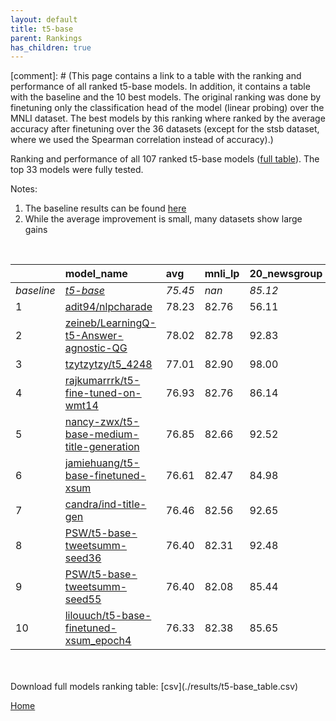```yaml
---
layout: default
title: t5-base
parent: Rankings
has_children: true
---
```

[comment]: # (This page contains a link to a table with the ranking and performance of all ranked t5-base models. In addition, it contains a table with the baseline and the 10 best models. The original ranking was done by finetuning only the classification head of the model (linear probing) over the MNLI dataset.  The best models  by this ranking where ranked by the average accuracy after finetuning over the 36 datasets (except for the stsb dataset, where we used the Spearman correlation instead of accuracy).)

Ranking and performance of all 107 ranked t5-base models ([full table](./results/t5-base_table.csv)).  The top 33 models were fully tested.

Notes:
1. The baseline results can be found [here](t5-base_pretrain_scores_table)
1. While the average improvement is small, many datasets show large gains
<br>


|            | model_name                                                                                                                                                                                                                                                                                                                                                                                                                                                                                                                                                                                                                                                                                                                              | avg     | mnli_lp   | 20_newsgroup   | ag_news   | amazon_reviews_multi   | anli    | boolq   | cb      | cola    | copa    | dbpedia   | esnli   | financial_phrasebank   | imdb    | isear   | mnli    | mrpc    | multirc   | poem_sentiment   | qnli    | qqp     | rotten_tomatoes   | rte     | sst2    | sst_5bins   | stsb    | trec_coarse   | trec_fine   | tweet_ev_emoji   | tweet_ev_emotion   | tweet_ev_hate   | tweet_ev_irony   | tweet_ev_offensive   | tweet_ev_sentiment   | wic     | wnli    | wsc     | yahoo_answers   |
|:-----------|:----------------------------------------------------------------------------------------------------------------------------------------------------------------------------------------------------------------------------------------------------------------------------------------------------------------------------------------------------------------------------------------------------------------------------------------------------------------------------------------------------------------------------------------------------------------------------------------------------------------------------------------------------------------------------------------------------------------------------------------|:--------|:----------|:---------------|:----------|:-----------------------|:--------|:--------|:--------|:--------|:--------|:----------|:--------|:-----------------------|:--------|:--------|:--------|:--------|:----------|:-----------------|:--------|:--------|:------------------|:--------|:--------|:------------|:--------|:--------------|:------------|:-----------------|:-------------------|:----------------|:-----------------|:---------------------|:---------------------|:--------|:--------|:--------|:----------------|
| *baseline* | *[t5-base](t5-base_pretrain_scores_table)*                                                                                                                                                                                                                                                                                                                                                                                                                                                                                                                                                                                                                                                                                              | *75.45* | *nan*     | *85.12*        | *89.42*   | *66.54*                | *47.05* | *76.66* | *75.54* | *81.91* | *49.65* | *76.41*   | *89.72* | *85.30*                | *92.33* | *71.28* | *83.80* | *85.66* | *60.28*   | *74.42*          | *90.38* | *88.94* | *88.61*           | *73.68* | *93.84* | *55.55*     | *85.31* | *97.21*       | *92.33*     | *44.88*          | *79.51*            | *52.74*         | *73.74*          | *84.03*              | *70.21*              | *67.19* | *55.35* | *60.00* | *71.59*         |
| 1          | [adit94/nlpcharade](model_gain_chart?avg=2.78&mnli_lp=nan&20_newsgroup=-29.01&ag_news=2.38&amazon_reviews_multi=4.40&anli=1.58&boolq=10.84&cb=-8.92&cola=-2.62&copa=39.82&dbpedia=12.81&esnli=0.60&financial_phrasebank=1.31&imdb=-10.84&isear=26.32&mnli=8.64&mrpc=3.06&multirc=12.08&poem_sentiment=-29.04&qnli=-34.05&qqp=1.74&rotten_tomatoes=-36.72&rte=16.64&sst2=-9.88&sst_5bins=18.68&stsb=-5.99&trec_coarse=-30.77&trec_fine=-0.01&tweet_ev_emoji=47.56&tweet_ev_emotion=10.81&tweet_ev_hate=21.50&tweet_ev_irony=10.21&tweet_ev_offensive=-13.09&tweet_ev_sentiment=16.40&wic=4.61&wnli=0.99&wsc=17.17&yahoo_answers=21.01&model_name=adit94%2Fnlpcharade&base_name=t5-base)                                                  | 78.23   | 82.76     | 56.11          | 91.80     | 70.95                  | 48.62   | 87.50   | 66.61   | 79.29   | 89.47   | 89.21     | 90.32   | 86.62                  | 81.49   | 97.60   | 92.44   | 88.73   | 72.36     | 45.38            | 56.34   | 90.68   | 51.89             | 90.32   | 83.95   | 74.23       | 79.33   | 66.44         | 92.32       | 92.44            | 90.32              | 74.23           | 83.95            | 70.95                | 86.62                | 71.80   | 56.34   | 77.17   | 92.60           |
| 2          | [zeineb/LearningQ-t5-Answer-agnostic-QG](model_gain_chart?avg=2.57&mnli_lp=nan&20_newsgroup=7.72&ag_news=-17.39&amazon_reviews_multi=25.92&anli=1.23&boolq=9.06&cb=-16.52&cola=5.10&copa=19.00&dbpedia=10.13&esnli=0.83&financial_phrasebank=-11.30&imdb=-25.69&isear=4.79&mnli=2.87&mrpc=5.14&multirc=-1.63&poem_sentiment=19.27&qnli=2.07&qqp=-1.06&rotten_tomatoes=-14.12&rte=0.32&sst2=-7.16&sst_5bins=29.45&stsb=-7.36&trec_coarse=-41.73&trec_fine=-3.21&tweet_ev_emoji=45.67&tweet_ev_emotion=1.98&tweet_ev_hate=-1.25&tweet_ev_irony=0.75&tweet_ev_offensive=0.97&tweet_ev_sentiment=0.21&wic=22.41&wnli=-0.42&wsc=12.49&yahoo_answers=13.94&model_name=zeineb%2FLearningQ-t5-Answer-agnostic-QG&base_name=t5-base)             | 78.02   | 82.78     | 92.83          | 72.03     | 92.46                  | 48.28   | 85.71   | 59.01   | 87.01   | 68.65   | 86.54     | 90.55   | 74.01                  | 66.64   | 76.07   | 86.68   | 90.81   | 58.65     | 93.69            | 92.46   | 87.88   | 74.49             | 74.01   | 86.68   | 85.00       | 77.95   | 55.48         | 89.12       | 90.55            | 81.49              | 51.48           | 74.49            | 85.00                | 70.42                | 89.60   | 54.93   | 72.49   | 85.53           |
| 3          | [tzytzytzy/t5_4248](model_gain_chart?avg=1.56&mnli_lp=nan&20_newsgroup=12.88&ag_news=-17.12&amazon_reviews_multi=-20.34&anli=1.42&boolq=2.67&cb=11.96&cola=-0.13&copa=11.78&dbpedia=9.60&esnli=0.81&financial_phrasebank=-3.88&imdb=-36.31&isear=0.42&mnli=-6.55&mrpc=4.29&multirc=8.37&poem_sentiment=14.13&qnli=-34.05&qqp=1.73&rotten_tomatoes=5.09&rte=16.85&sst2=-8.24&sst_5bins=11.27&stsb=3.07&trec_coarse=-4.69&trec_fine=-7.71&tweet_ev_emoji=7.61&tweet_ev_emotion=-5.40&tweet_ev_hate=30.40&tweet_ev_irony=-2.97&tweet_ev_offensive=3.20&tweet_ev_sentiment=22.43&wic=-3.73&wnli=-6.88&wsc=29.13&yahoo_answers=5.14&model_name=tzytzytzy%2Ft5_4248&base_name=t5-base)                                                        | 77.01   | 82.90     | 98.00          | 72.29     | 46.20                  | 48.47   | 79.33   | 87.50   | 81.78   | 61.43   | 86.01     | 90.53   | 81.42                  | 56.02   | 71.70   | 77.26   | 89.95   | 68.65     | 88.56            | 56.34   | 90.67   | 93.69             | 90.53   | 85.60   | 66.82       | 88.38   | 92.52         | 84.62       | 52.49            | 74.11              | 83.14           | 70.77            | 87.24                | 92.64                | 63.46   | 48.47   | 89.13   | 76.73           |
| 4          | [rajkumarrrk/t5-fine-tuned-on-wmt14](model_gain_chart?avg=1.48&mnli_lp=nan&20_newsgroup=1.02&ag_news=0.15&amazon_reviews_multi=0.40&anli=1.48&boolq=2.49&cb=10.18&cola=-0.42&copa=3.35&dbpedia=0.83&esnli=0.93&financial_phrasebank=-1.80&imdb=0.36&isear=0.49&mnli=2.97&mrpc=-0.12&multirc=0.24&poem_sentiment=10.19&qnli=2.11&qqp=1.70&rotten_tomatoes=-0.71&rte=4.30&sst2=-0.60&sst_5bins=-0.71&stsb=2.82&trec_coarse=0.99&trec_fine=-0.33&tweet_ev_emoji=0.10&tweet_ev_emotion=1.56&tweet_ev_hate=-0.18&tweet_ev_irony=2.02&tweet_ev_offensive=1.08&tweet_ev_sentiment=-0.04&wic=1.93&wnli=0.99&wsc=3.46&yahoo_answers=0.18&model_name=rajkumarrrk%2Ft5-fine-tuned-on-wmt14&base_name=t5-base)                                      | 76.93   | 82.76     | 86.14          | 89.57     | 66.94                  | 48.53   | 79.14   | 85.71   | 81.50   | 53.00   | 77.23     | 90.66   | 83.50                  | 92.69   | 71.77   | 86.77   | 85.54   | 60.52     | 84.62            | 92.49   | 90.63   | 87.90             | 77.98   | 93.23   | 54.84       | 88.13   | 98.20         | 92.00       | 44.98            | 81.07              | 52.56           | 75.77            | 85.12                | 70.17                | 69.12   | 56.34   | 63.46   | 71.77           |
| 5          | [nancy-zwx/t5-base-medium-title-generation](model_gain_chart?avg=1.40&mnli_lp=nan&20_newsgroup=7.41&ag_news=-13.15&amazon_reviews_multi=26.25&anli=3.33&boolq=1.92&cb=-20.54&cola=0.25&copa=10.75&dbpedia=9.17&esnli=-39.35&financial_phrasebank=-9.85&imdb=-9.50&isear=15.03&mnli=8.99&mrpc=3.55&multirc=28.69&poem_sentiment=-28.83&qnli=-14.93&qqp=1.70&rotten_tomatoes=-9.78&rte=-17.34&sst2=-6.77&sst_5bins=29.22&stsb=3.03&trec_coarse=-3.98&trec_fine=-37.04&tweet_ev_emoji=11.45&tweet_ev_emotion=11.12&tweet_ev_hate=-2.36&tweet_ev_irony=11.02&tweet_ev_offensive=-13.49&tweet_ev_sentiment=16.85&wic=4.77&wnli=35.28&wsc=11.33&yahoo_answers=26.21&model_name=nancy-zwx%2Ft5-base-medium-title-generation&base_name=t5-base) | 76.85   | 82.66     | 92.52          | 76.27     | 92.79                  | 50.38   | 78.57   | 55.00   | 82.17   | 60.40   | 85.58     | 50.38   | 75.45                  | 82.83   | 86.31   | 92.79   | 89.22   | 88.97     | 45.59            | 75.45   | 90.64   | 78.83             | 56.34   | 87.06   | 84.77       | 88.34   | 93.23         | 55.29       | 56.34            | 90.64              | 50.38           | 84.77            | 70.55                | 87.06                | 71.97   | 90.64   | 71.33   | 97.80           |
| 6          | [jamiehuang/t5-base-finetuned-xsum](model_gain_chart?avg=1.16&mnli_lp=nan&20_newsgroup=-0.13&ag_news=0.35&amazon_reviews_multi=0.10&anli=2.51&boolq=2.76&cb=6.61&cola=-0.13&copa=-4.65&dbpedia=0.23&esnli=0.81&financial_phrasebank=-0.70&imdb=0.39&isear=1.14&mnli=3.03&mrpc=1.59&multirc=0.38&poem_sentiment=6.35&qnli=2.64&qqp=2.14&rotten_tomatoes=-0.90&rte=3.57&sst2=-0.83&sst_5bins=-0.57&stsb=3.10&trec_coarse=0.79&trec_fine=-0.13&tweet_ev_emoji=0.59&tweet_ev_emotion=2.76&tweet_ev_hate=1.27&tweet_ev_irony=3.17&tweet_ev_offensive=-0.08&tweet_ev_sentiment=-0.48&wic=1.30&wnli=0.99&wsc=2.50&yahoo_answers=-0.66&model_name=jamiehuang%2Ft5-base-finetuned-xsum&base_name=t5-base)                                        | 76.61   | 82.47     | 84.98          | 89.77     | 66.64                  | 49.56   | 79.42   | 82.14   | 81.78   | 45.00   | 76.63     | 90.53   | 84.60                  | 92.72   | 72.43   | 86.83   | 87.25   | 60.66     | 80.77            | 93.03   | 91.08   | 87.71             | 77.26   | 93.00   | 54.98       | 88.41   | 98.00         | 92.20       | 45.48            | 82.27              | 54.01           | 76.91            | 83.95                | 69.73                | 68.50   | 56.34   | 62.50   | 70.93           |
| 7          | [candra/ind-title-gen](model_gain_chart?avg=1.01&mnli_lp=nan&20_newsgroup=7.53&ag_news=-12.92&amazon_reviews_multi=7.57&anli=0.70&boolq=9.06&cb=-14.46&cola=3.87&copa=17.59&dbpedia=6.29&esnli=1.09&financial_phrasebank=-2.51&imdb=-6.53&isear=20.12&mnli=-36.05&mrpc=4.82&multirc=28.52&poem_sentiment=-7.98&qnli=2.33&qqp=1.55&rotten_tomatoes=-43.24&rte=2.49&sst2=-39.93&sst_5bins=26.57&stsb=-6.60&trec_coarse=-41.92&trec_fine=-3.96&tweet_ev_emoji=26.41&tweet_ev_emotion=7.31&tweet_ev_hate=39.98&tweet_ev_irony=2.43&tweet_ev_offensive=-27.70&tweet_ev_sentiment=20.60&wic=4.38&wnli=0.99&wsc=11.83&yahoo_answers=26.21&model_name=candra%2Find-title-gen&base_name=t5-base)                                                 | 76.46   | 82.56     | 92.65          | 76.50     | 74.11                  | 47.75   | 85.71   | 61.08   | 85.78   | 67.24   | 82.69     | 90.81   | 82.79                  | 85.80   | 91.40   | 47.75   | 90.48   | 88.80     | 66.44            | 92.71   | 90.48   | 45.36             | 76.17   | 53.91   | 82.13       | 78.72   | 55.29         | 88.37       | 71.30            | 86.82              | 92.71           | 76.17            | 56.34                | 90.81                | 71.58   | 56.34   | 71.83   | 97.80           |
| 8          | [PSW/t5-base-tweetsumm-seed36](model_gain_chart?avg=0.95&mnli_lp=nan&20_newsgroup=7.37&ag_news=-4.06&amazon_reviews_multi=9.48&anli=1.79&boolq=10.84&cb=-15.24&cola=0.45&copa=18.22&dbpedia=10.13&esnli=1.19&financial_phrasebank=-1.24&imdb=-25.41&isear=21.52&mnli=-34.96&mrpc=0.12&multirc=29.69&poem_sentiment=19.84&qnli=1.76&qqp=-1.27&rotten_tomatoes=-43.98&rte=-2.92&sst2=-42.79&sst_5bins=24.04&stsb=-6.14&trec_coarse=-42.41&trec_fine=-4.06&tweet_ev_emoji=25.53&tweet_ev_emotion=6.95&tweet_ev_hate=39.41&tweet_ev_irony=-2.99&tweet_ev_offensive=-29.11&tweet_ev_sentiment=20.70&wic=4.45&wnli=-0.42&wsc=11.87&yahoo_answers=26.01&model_name=PSW%2Ft5-base-tweetsumm-seed36&base_name=t5-base)                           | 76.40   | 82.31     | 92.48          | 85.36     | 76.02                  | 48.84   | 87.50   | 60.29   | 82.36   | 67.87   | 86.54     | 90.91   | 84.07                  | 66.92   | 92.80   | 48.84   | 85.78   | 89.97     | 94.27            | 92.15   | 87.67   | 44.63             | 70.76   | 51.04   | 79.59       | 79.17   | 54.80         | 88.27       | 70.42            | 86.46              | 92.15           | 70.76            | 54.93                | 90.91                | 71.64   | 54.93   | 71.87   | 97.60           |
| 9          | [PSW/t5-base-tweetsumm-seed55](model_gain_chart?avg=0.95&mnli_lp=nan&20_newsgroup=0.32&ag_news=-0.45&amazon_reviews_multi=-0.16&anli=1.20&boolq=1.08&cb=4.82&cola=-0.90&copa=5.35&dbpedia=-0.21&esnli=0.53&financial_phrasebank=-0.20&imdb=0.05&isear=-0.55&mnli=2.55&mrpc=0.61&multirc=0.63&poem_sentiment=11.15&qnli=2.09&qqp=1.34&rotten_tomatoes=-1.08&rte=-0.40&sst2=-0.26&sst_5bins=0.06&stsb=2.27&trec_coarse=0.59&trec_fine=-1.13&tweet_ev_emoji=0.55&tweet_ev_emotion=2.19&tweet_ev_hate=0.13&tweet_ev_irony=1.26&tweet_ev_offensive=-0.31&tweet_ev_sentiment=0.34&wic=2.40&wnli=-1.83&wsc=-0.38&yahoo_answers=0.44&model_name=PSW%2Ft5-base-tweetsumm-seed55&base_name=t5-base)                                               | 76.40   | 82.08     | 85.44          | 88.97     | 66.38                  | 48.25   | 77.74   | 80.36   | 81.02   | 55.00   | 76.20     | 90.25   | 85.10                  | 92.38   | 70.73   | 86.35   | 86.27   | 60.91     | 85.58            | 92.48   | 90.27   | 87.52             | 73.29   | 93.58   | 55.61       | 87.58   | 97.80         | 91.20       | 45.43            | 81.70              | 52.86           | 75.00            | 83.72                | 70.55                | 69.59   | 53.52   | 59.62   | 72.03           |
| 10         | [lilouuch/t5-base-finetuned-xsum_epoch4](model_gain_chart?avg=0.88&mnli_lp=nan&20_newsgroup=0.53&ag_news=-0.15&amazon_reviews_multi=0.40&anli=2.04&boolq=2.21&cb=10.18&cola=-0.13&copa=-8.65&dbpedia=1.43&esnli=0.95&financial_phrasebank=0.40&imdb=0.42&isear=-0.88&mnli=2.39&mrpc=0.61&multirc=-0.46&poem_sentiment=10.19&qnli=2.39&qqp=1.69&rotten_tomatoes=-0.43&rte=2.85&sst2=-0.26&sst_5bins=0.24&stsb=3.43&trec_coarse=0.39&trec_fine=0.07&tweet_ev_emoji=1.53&tweet_ev_emotion=3.53&tweet_ev_hate=2.18&tweet_ev_irony=2.40&tweet_ev_offensive=0.27&tweet_ev_sentiment=0.46&wic=1.77&wnli=0.99&wsc=-13.85&yahoo_answers=0.58&model_name=lilouuch%2Ft5-base-finetuned-xsum_epoch4&base_name=t5-base)                              | 76.33   | 82.38     | 85.65          | 89.27     | 66.94                  | 49.09   | 78.87   | 85.71   | 81.78   | 41.00   | 77.83     | 90.68   | 85.70                  | 92.75   | 70.40   | 86.19   | 86.27   | 59.82     | 84.62            | 92.77   | 90.63   | 88.18             | 76.53   | 93.58   | 55.79       | 88.74   | 97.60         | 92.40       | 46.41            | 83.04              | 54.92           | 76.15            | 84.30                | 70.67                | 68.97   | 56.34   | 46.15   | 72.17           |


<br>
<br>
Download full models ranking table: [csv](./results/t5-base_table.csv)

[Home](Home)